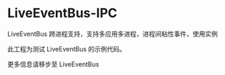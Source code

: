 # LiveEventBus-IPC
LiveEventBus 跨进程支持，支持多应用多进程，进程间粘性事件，使用实例

此工程为测试 LiveEventBus 的示例代码。

更多信息请移步至 LiveEventBus
